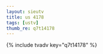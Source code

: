 ```yaml
--- 
layout: sieutv
title: us 4178
tags: [ustv]
thumb_re: q7t14178
---
```

{% include tvadv key="q7t14178" %} 
